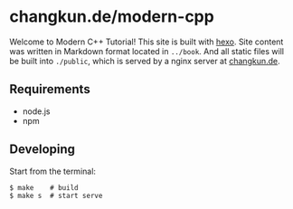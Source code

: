 # changkun.de/modern-cpp

Welcome to Modern C++ Tutorial! This site is built with [hexo](http://hexo.io/). Site content was written in Markdown format located in `../book`. And all static files will be built into `./public`, which is served by a nginx server at [changkun.de](https://changkun.de).

## Requirements

- node.js
- npm

## Developing

Start from the terminal:

```
$ make    # build
$ make s  # start serve
```
